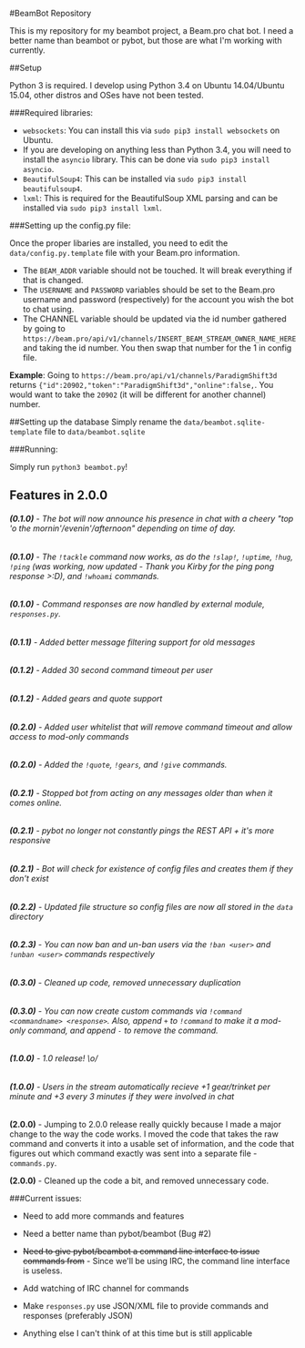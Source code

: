 #BeamBot Repository

This is my repository for my beambot project, a Beam.pro chat bot. I need a better name than beambot or pybot, but those are what I'm working with currently.

##Setup

Python 3 is required. I develop using Python 3.4 on Ubuntu 14.04/Ubuntu 15.04, other distros and OSes have not been tested.

###Required libraries:

* `websockets`: You can install this via `sudo pip3 install websockets` on Ubuntu.
* If you are developing on anything less than Python 3.4, you will need to install the `asyncio` library. This can be done via `sudo pip3 install asyncio`.
* `BeautifulSoup4`: This can be installed via `sudo pip3 install beautifulsoup4`.
* `lxml`: This is required for the BeautifulSoup XML parsing and can be installed via `sudo pip3 install lxml`.

###Setting up the config.py file:

Once the proper libaries are installed, you need to edit the `data/config.py.template` file with your Beam.pro information.

* The `BEAM_ADDR` variable should not be touched. It will break everything if that is changed.
* The `USERNAME` and `PASSWORD` variables should be set to the Beam.pro username and password (respectively) for the account you wish the bot to chat using.
* The CHANNEL variable should be updated via the id number gathered by going to `https://beam.pro/api/v1/channels/INSERT_BEAM_STREAM_OWNER_NAME_HERE` and taking the id number. You then swap that number for the 1 in config file.

**Example**: Going to `https://beam.pro/api/v1/channels/ParadigmShift3d` returns `{"id":20902,"token":"ParadigmShift3d","online":false,`. You would want to take the `20902` (it will be different for another channel) number.

##Setting up the database
Simply rename the `data/beambot.sqlite-template` file to `data/beambot.sqlite`

###Running:

Simply run `python3 beambot.py`!

## Features in 2.0.0

###### **(0.1.0)** - The bot will now announce his presence in chat with a cheery "top 'o the mornin'/evenin'/afternoon" depending on time of day.

###### **(0.1.0)** - The `!tackle` command now works, as do the `!slap!`, `!uptime`, `!hug`, `!ping` (was working, now updated - Thank you Kirby for the ping pong response >:D),  and `!whoami` commands.

###### **(0.1.0)** - Command responses are now handled by external module, `responses.py`.

###### **(0.1.1)** - Added better message filtering support for old messages

###### **(0.1.2)** - Added 30 second command timeout per user

###### **(0.1.2)** - Added gears and quote support

###### **(0.2.0)** - Added user whitelist that will remove command timeout and allow access to mod-only commands

###### **(0.2.0)** - Added the `!quote`, `!gears`, and `!give` commands.

###### **(0.2.1)** - Stopped bot from acting on any messages older than when it comes online.

###### **(0.2.1)** - pybot no longer not constantly pings the REST API + it's more responsive

###### **(0.2.1)** - Bot will check for existence of config files and creates them if they don't exist

###### **(0.2.2)** - Updated file structure so config files are now all stored in the `data` directory

###### **(0.2.3)** - You can now ban and un-ban users via the `!ban <user>` and `!unban <user>` commands respectively

###### **(0.3.0)** - Cleaned up code, removed unnecessary duplication

###### **(0.3.0)** - You can now create custom commands via `!command <commandname> <response>`. Also, append `+` to `!command` to make it a mod-only command, and append `-` to remove the command.

###### **(1.0.0)** - 1.0 release! \o/

###### **(1.0.0)** - Users in the stream automatically recieve +1 gear/trinket per minute and +3 every 3 minutes if they were involved in chat

**(2.0.0)** - Jumping to 2.0.0 release really quickly because I made a major change to the way the code works. I moved the code that takes the raw command and converts it into a usable set of information, and the code that figures out which command exactly was sent into a separate file - `commands.py`.

**(2.0.0)** - Cleaned up the code a bit, and removed unnecessary code.

###Current issues:

* Need to add more commands and features

* Need a better name than pybot/beambot (Bug #2)

* ~~Need to give pybot/beambot a command line interface to issue commands from~~ - Since we'll be using IRC, the command line interface is useless.

* Add watching of IRC channel for commands

* Make `responses.py` use JSON/XML file to provide commands and responses (preferably JSON)

* Anything else I can't think of at this time but is still applicable